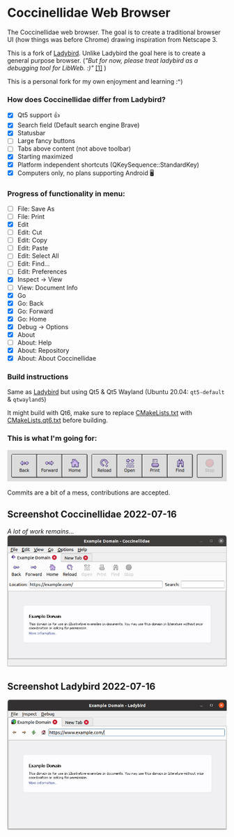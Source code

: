 # Coccinellidae Web Browser
The Coccinellidae web browser. The goal is to create a traditional browser UI (how things was before Chrome) drawing inspiration from Netscape 3.

This is a fork of [Ladybird](https://github.com/awesomekling/ladybird). Unlike Ladybird the goal here is to create a general purpose browser. (_"But for now, please treat ladybird as a debugging tool for LibWeb. :)"_ [\[1\]](https://github.com/awesomekling/ladybird/pull/20#issuecomment-1184351571) )

This is a personal fork for my own enjoyment and learning :^)

### How does Coccinellidae differ from Ladybird?
- [x] Qt5 support 👍
- [x] Search field (Default search engine Brave)
- [x] Statusbar
- [ ] Large fancy buttons
- [ ] Tabs above content (not above toolbar)
- [x] Starting maximized
- [x] Platform independent shortcuts (QKeySequence::StandardKey)
- [x] Computers only, no plans supporting Android 🖥️

### Progress of functionality in menu:
- [ ] File: Save As
- [ ] File: Print
- [x] Edit
- [ ] Edit: Cut
- [ ] Edit: Copy
- [ ] Edit: Paste
- [ ] Edit: Select All
- [ ] Edit: Find...
- [ ] Edit: Preferences
- [x] Inspect -> View
- [ ] View: Document Info
- [x] Go
- [x] Go: Back
- [x] Go: Forward
- [x] Go: Home
- [x] Debug -> Options
- [x] About
- [ ] About: Help
- [x] About: Repository
- [x] About: About Coccinellidae

### Build instructions
Same as [Ladybird](https://github.com/awesomekling/ladybird) but using Qt5 & Qt5 Wayland (Ubuntu 20.04: `qt5-default` & `qtwayland5`)

It might build with Qt6, make sure to replace [CMakeLists.txt](CMakeLists.txt) with [CMakeLists.qt6.txt](CMakeLists.qt6.txt) before building.

### This is what I'm going for:

![Icons](meta/icons.png)

Commits are a bit of a mess, contributions are accepted.

## Screenshot Coccinellidae 2022-07-16
_A lot of work remains..._
![Coccinellidae](meta/Screenshot_coccinellidae_2022-07-16.png)

## Screenshot Ladybird 2022-07-16
![Ladybird](meta/Screenshot_ladybird_2022-07-16.png)